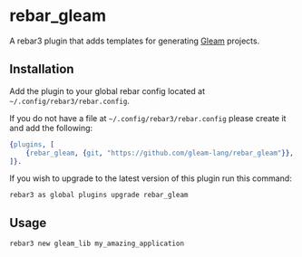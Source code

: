 # rebar_gleam

A rebar3 plugin that adds templates for generating [Gleam](https://gleam.run)
projects.

## Installation

Add the plugin to your global rebar config located at `~/.config/rebar3/rebar.config`.

If you do not have a file at `~/.config/rebar3/rebar.config` please create it
and add the following:

```erlang
{plugins, [
    {rebar_gleam, {git, "https://github.com/gleam-lang/rebar_gleam"}},
]}.
```

If you wish to upgrade to the latest version of this plugin run this command:

```shell
rebar3 as global plugins upgrade rebar_gleam
```

## Usage

```
rebar3 new gleam_lib my_amazing_application
```
